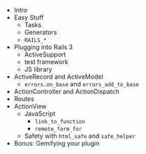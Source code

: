 * Intro
* Easy Stuff
  * Tasks
  * Generators
  * `RAILS_*`
* Plugging into Rails 3
  * ActiveSupport
  * test framework
  * JS library
* ActiveRecord and ActiveModel
  * `errors.on_base` and `errors_add_to_base`
* ActionController and ActionDispatch
* Routes
* ActionView
  * JavaScript
    * `link_to_function`
    * `remote_form_for`
  * Safety with `html_safe` and `safe_helper`
* Bonus: Gemifying your plugin
